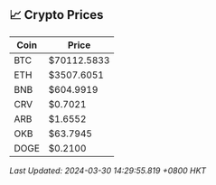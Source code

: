 ## 📈 Crypto Prices

| Coin | Price |
| ---- | ----- |
| BTC | $70112.5833 |
| ETH | $3507.6051 |
| BNB | $604.9919 |
| CRV | $0.7021 |
| ARB | $1.6552 |
| OKB | $63.7945 |
| DOGE | $0.2100 |

_Last Updated: 2024-03-30 14:29:55.819 +0800 HKT_